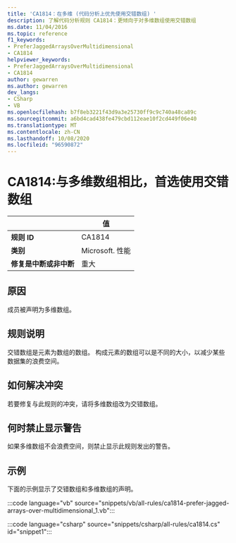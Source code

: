 ```yaml
---
title: 'CA1814：在多维 (代码分析上优先使用交错数组) '
description: 了解代码分析规则 CA1814：更倾向于对多维数组使用交错数组
ms.date: 11/04/2016
ms.topic: reference
f1_keywords:
- PreferJaggedArraysOverMultidimensional
- CA1814
helpviewer_keywords:
- PreferJaggedArraysOverMultidimensional
- CA1814
author: gewarren
ms.author: gewarren
dev_langs:
- CSharp
- VB
ms.openlocfilehash: b7f8eb3221f43d9a3e25730ff9c9c740a48ca89c
ms.sourcegitcommit: a6bd4cad438fe479cbd112eae10f2cd449f06e40
ms.translationtype: MT
ms.contentlocale: zh-CN
ms.lasthandoff: 10/08/2020
ms.locfileid: "96590872"
---
```

# <a name="ca1814-prefer-jagged-arrays-over-multidimensional"></a>CA1814:与多维数组相比，首选使用交错数组

| | 值 |
|-|-|
| **规则 ID** |CA1814|
| **类别** |Microsoft. 性能|
| **修复是中断或非中断** |重大|

## <a name="cause"></a>原因

成员被声明为多维数组。

## <a name="rule-description"></a>规则说明

交错数组是元素为数组的数组。 构成元素的数组可以是不同的大小，以减少某些数据集的浪费空间。

## <a name="how-to-fix-violations"></a>如何解决冲突

若要修复与此规则的冲突，请将多维数组改为交错数组。

## <a name="when-to-suppress-warnings"></a>何时禁止显示警告

如果多维数组不会浪费空间，则禁止显示此规则发出的警告。

## <a name="example"></a>示例

下面的示例显示了交错数组和多维数组的声明。

:::code language="vb" source="snippets/vb/all-rules/ca1814-prefer-jagged-arrays-over-multidimensional_1.vb":::

:::code language="csharp" source="snippets/csharp/all-rules/ca1814.cs" id="snippet1":::
